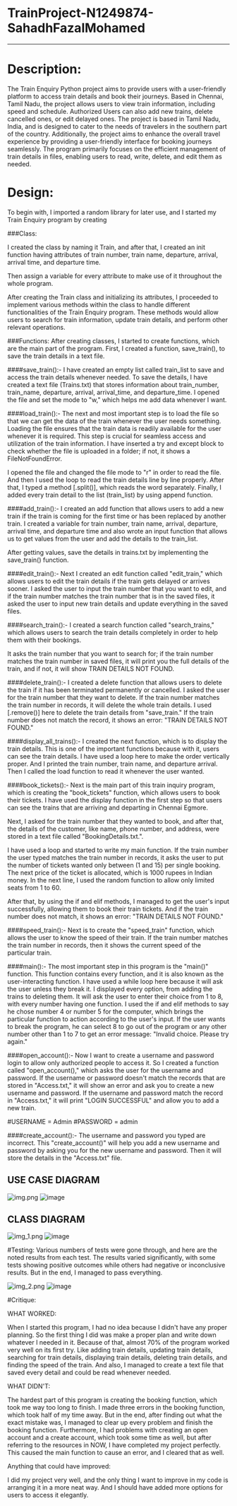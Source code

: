 # TrainProject-N1249874-SahadhFazalMohamed
***

# Description:

The Train Enquiry Python project aims to provide 
users with a user-friendly platform to access train details 
and book their journeys. Based in Chennai, Tamil Nadu, 
the project allows users to view train information, including 
speed and schedule. Authorized Users can also add new trains, delete cancelled 
ones, or edit delayed ones. The project is based in Tamil Nadu, India, and is
designed to cater to the needs of travelers in the southern part of the country.
Additionally, the project aims to enhance the overall travel experience by providing
a user-friendly interface for booking journeys seamlessly.
The program primarily focuses on the efficient management of train details in files, 
enabling users to read, write, delete, and edit them as needed.

# Design:

To begin with, I imported a random library for later use, and 
I started my Train Enquiry program by creating

###Class:

I created the class by naming it Train, and after that, 
I created an init function having attributes of train number, 
train name, departure, arrival, arrival time, and departure time.

Then assign a variable for every attribute to make use of 
it throughout the whole program.

After creating the Train class and initializing its attributes, 
I proceeded to implement various methods within the class to handle 
different functionalities of the Train Enquiry program. These methods 
would allow users to search for train information, update train details,
and perform other relevant operations.

###Functions:
After creating classes, I started to create functions, which are the main 
part of the program. First, I created a function, save_train(), to save the
train details in a text file. 

####save_train():-
I have created an empty list called train_list to
save and access the train details whenever needed. To save the details, I have
created a text file (Trains.txt) that stores information about train_number, 
train_name, departure, arrival, arrival_time, and departure_time. I opened 
the file and set the mode to "w," which helps me add data whenever I want.

####load_train():-
The next and most important step is to load the file so that we can get the 
data of the train whenever the user needs something. Loading the file 
ensures that the train data is readily available for the user whenever it is 
required. This step is crucial for seamless access and utilization of the 
train information.
I have inserted a try and except block to check whether the file is uploaded in a folder; if not, it shows a FileNotFoundError.

I opened the file and changed the file mode to "r" in order to read the file.
And then I used the loop to read the train details line by line properly. 
After that, I typed a method [.split()], which reads the word separately. 
Finally, I added every train detail to the list (train_list) by using append function.

####add_train():-
I created an add function that allows users to add a new train if the 
train is coming for the first time or has been replaced by another train.
I created a variable for train number, train name, arrival, departure, arrival time, and departure time and also wrote an input function that allows us to get values from the user and add the details to the train_list.

After getting values, save the details in trains.txt by implementing the save_train() function.

####edit_train():-
Next I created an edit function called "edit_train," which allows 
users to edit the train details if the train gets delayed or arrives
sooner. I asked the user to input the train number that you want to edit, 
and if the train number matches the train number that is in the saved files, 
it asked the user to input new train details and update everything in the 
saved files.

####search_train():-
I created a search function called "search_trains," which allows users to search the train details completely in order to help them with their bookings.

It asks the train number that you want to search for; if the train number 
matches the train number in saved files, it will print you the full details 
of the train, and if not, it will show TRAIN DETAILS NOT FOUND.

####delete_train():-
I created a delete function that allows users to delete the train 
if it has been terminated permanently or cancelled. I asked the user 
for the train number that they want to delete. If the train number matches 
the train number in records, it will delete the whole train details.
I used [.remove()] here to delete the train details from "save_train."
If the train number does not match the record, it shows an error:
"TRAIN DETAILS NOT FOUND."

####display_all_trains():-
I created the next function, which is to display the
train details. This is one of the important functions 
because with it, users can see the train details. 
I have used a loop here to make the order vertically 
proper. And I printed the train number, train name, and
departure arrival. Then I called the load function to read it 
whenever the user wanted.

####book_tickets():-
Next is the main part of this train inquiry program, 
which is creating the "book_tickets" function, which allows
users to book their tickets. I have used the display function
in the first step so that users can see the trains that are 
arriving and departing in Chennai Egmore.

Next, I asked for the train number that they wanted to book,
and after that, the details of the customer, like name, phone number,
and address, were stored in a text file called "BookingDetails.txt.".

I have used a loop and started to write my main function. If the train number
the user typed matches the train number in records, it asks the user 
to put the number of tickets wanted only between (1 and 15) per single booking. 
The next price of the ticket is allocated, which is 1000 rupees in Indian
money. In the next line, I used the random function to allow only limited 
seats from 1 to 60.

After that, by using the if and elif methods, I managed to get the user's 
input successfully, allowing them to book their train tickets. 
And if the train number does not match, it shows an error: "TRAIN DETAILS NOT FOUND."

####speed_train():-
Next is to create the "speed_train" function, 
which allows the user to know the speed of their 
train. If the train number matches the train number 
in records, then it shows the current speed of the particular train.

####main():-
The most important step in this program is the "main()" function. 
This function contains every function, and it is also known as the 
user-interacting function. I have used a while loop here because it
will ask the user unless they break it. I displayed every option, 
from adding the trains to deleting them. It will ask the user to enter 
their choice from 1 to 8, with every number having one function. I used 
the if and elif methods to say he chose number 4 or number 5 for the 
computer, which brings the particular function to action according 
to the user's input. If the user wants to break the program, he can
select 8 to go out of the program or any other number other than 1 to 
7 to get an error message: "Invalid choice. Please try again."

####open_account():-
Now I want to create a username and password login to allow only 
authorized people to access it. So I created a function called 
"open_account()," which asks the user for the username and password. 
If the username or password doesn't match the records that are stored 
in "Access.txt," it will show an error and ask you to create a new username
and password. If the username and password match the record in "Access.txt,"
it will print "LOGIN SUCCESSFUL" and allow you to add a new train.

#USERNAME = Admin
#PASSWORD = admin

####create_account():-
The username and password you typed are incorrect. This "create_account()"
will help you add a new username and password by asking you for the new
username and password. Then it will store the details in the "Access.txt" file.

## USE CASE DIAGRAM
![img.png](img.png)
![image](https://olympuss.ntu.ac.uk/storage/user/1786/files/db9fee66-a098-4835-9080-59ef76e306d1)



## CLASS DIAGRAM
![img_1.png](img_1.png)
![image](https://olympuss.ntu.ac.uk/storage/user/1786/files/7a0c0a16-881a-4969-b427-f2f7673d6378)


#Testing:
Various numbers of tests were gone through, and here are the noted 
results from each test. The results varied significantly, with some
tests showing positive outcomes while others had negative or inconclusive
results. But in the end, I managed to pass everything.

![img_2.png](img_2.png)
![image](https://olympuss.ntu.ac.uk/storage/user/1786/files/c0fcc43d-def3-45dd-9629-28f5a3bc8663)

#Critique:

WHAT WORKED:

When I started this program, I had no idea because I didn't have any
proper planning. So the first thing I did was make a proper plan and
write down whatever I needed in it. Because of that, almost 70% of the
program worked very well on its first try. Like adding train details, 
updating train details, searching for train details, displaying train 
details, deleting train details, and finding the speed of the train. 
And also, I managed to create a text file that saved every detail and 
could be read whenever needed.

WHAT DIDN'T:

The hardest part of this program is creating the booking function, 
which took me way too long to finish. I made three errors in the 
booking function, which took half of my time away. But in the end, 
after finding out what the exact mistake was, I managed to clear up
every problem and finish the booking function. Furthermore, I had problems 
with creating an open account and a create account, which took some time as
well, but after referring to the resources in NOW, I have completed my project
perfectly. This caused the main function to cause an error, and I cleared that
as well.

Anything that could have improved:

I did my project very well, and the only thing I want to improve in my code
is arranging it in a more neat way. And I should have added more options for
users to access it elegantly.



